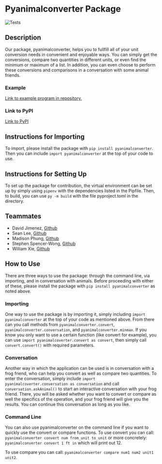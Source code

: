 # Pyanimalconverter Package

![Tests](https://github.com/software-students-fall2024/3-python-package-kapow/actions/workflows/build.yaml/badge.svg)

## Description

Our package, pyanimalconverter, helps you to fullfill all of your unit conversion needs in convenient and enjoyable ways. You can simply get the conversions, compare two quantities in different units, or even find the minimum or maximum of a list. In addition, you can even choose to perform these conversions and comparisons in a conversation with some animal friends.

### Example

[Link to example program in repository.](https://github.com/software-students-fall2024/3-python-package-kapow/blob/main/example.py)

### Link to PyPI

[Link to PyPI](https://pypi.org/project/pyanimalconverter/1.12/)

## Instructions for Importing

To import, please install the package with `pip install pyanimalconverter`. Then you can include `import pyanimalconverter` at the top of your code to use.

## Instructions for Setting Up

To set up the package for contribution, the virtual environment can be set up by simply using `pipenv` with the dependencies listed in the Pipfile. Then, to build, you can use `py -m build` with the file pyproject.toml in the directory.

## Teammates

- David Jimenez, [Github](https://github.com/drj8812)
- Sean Lee, [Github](https://github.com/jseanlee)
- Madison Phung, [Github](https://github.com/mkphung29)
- Stephen Spencer-Wong, [Github](https://github.com/StephenS2021)
- William Xie, [Github](https://github.com/seeyeh)

## How to Use

There are three ways to use the package: through the command line, via importing, and in conversation with animals. Before proceeding with either of these, please install the package with `pip install pyanimalconverter` as noted above.

### Importing

One way to use the package is by importing it, simply including `import pyanimalconverter` at the top of your code as mentioned above. From there can you call methods from `pyanimalconverter.convert`, `pyanimalconverter.conversation`, and `pyanimalconverter.minmax`. If you know you only want to use a certain function (like convert for example), you can use `import pyanimalcoverter.convert as convert`, then simply call `convert.convert()` with required parameters.

### Conversation

Another way in which the application can be used is in conversation with a frog friend, who can help you convert as well as compare two quantities. To enter the conversation, simply include `import pyanimalcoverter.conversation as conversation` and call `conversation.askAnimal()` to start an interactive conversation with your frog friend. There, you will be asked whether you want to convert or compare as well the specifics of the operation, and your frog friend will give you the results. You can continue this conversation as long as you like.

### Command Line

You can also use pyanimalconverter on the command line if you want to quickly use the convert or compare functions. To use convert you can call: `pyanimalconverter convert num from_unit to_unit` or more concretely: `pyanimalconverter convert 1 ft in` which will print out 12.

To use compare you can call: `pyanimalconverter compare num1 num2 unit1 unit2`.
